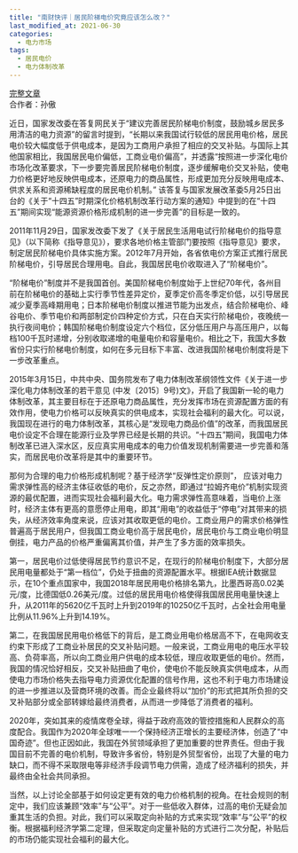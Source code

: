 ```yaml
---
title: "南财快评｜居民阶梯电价究竟应该怎么改？"
last_modified_at: 2021-06-30
categories:
  - 电力市场
tags:
  - 居民电价
  - 电力体制改革
---
```


[完整文章](https://m.21jingji.com/article/20210630/herald/eabcef6bf4641fb0a01c19239ca8b84b.html)  
合作者：孙傲

近日，国家发改委在答复网民关于“建议完善居民阶梯电价制度，鼓励城乡居民多用清洁的电力资源”的留言时提到，“长期以来我国试行较低的居民用电价格，居民电价较大幅度低于供电成本，是因为工商用户承担了相应的交叉补贴。与国际上其他国家相比，我国居民电价偏低，工商业电价偏高”，并透露“按照进一步深化电价市场化改革要求，下一步要完善居民阶梯电价制度，逐步缓解电价交叉补贴，使电力价格更好地反映供电成本，还原电力的商品属性，形成更加充分反映用电成本、供求关系和资源稀缺程度的居民电价机制。” 该答复与国家发展改革委5月25日出台的《关于“十四五”时期深化价格机制改革行动方案的通知》中提到的在“十四五”期间实现“能源资源价格形成机制的进一步完善”的目标是一致的。

2011年11月29日，国家发改委下发了《关于居民生活用电试行阶梯电价的指导意见》（以下简称《指导意见》），要求各地价格主管部门要按照《指导意见》要求，制定居民阶梯电价具体实施方案。2012年7月开始，各省依电价方案正式推行居民阶梯电价，引导居民合理用电。自此，我国居民电价收取进入了“阶梯电价”。

“阶梯电价”制度并不是我国首创。美国阶梯电价制度始于上世纪70年代，各州目前在阶梯电价的基础上实行季节性差异定价，夏季定价高冬季定价低，以引导居民减少夏季高峰期用电；日本阶梯电价制度以推进节能为出发点，结合阶梯电价、峰谷电价、季节电价和两部制定价四种定价方式，只在白天实行阶梯电价，夜晚统一执行夜间电价；韩国阶梯电价制度设定六个档位，区分低压用户与高压用户，以每档100千瓦时递增，分别收取递增的电量电价和容量电价。相比之下，我国大多数省份只实行阶梯电价制度，如何在多元目标下丰富、改进我国阶梯电价制度将是下一步改革重点。 

2015年3月15日，中共中央、国务院发布了电力体制改革纲领性文件《关于进一步深化电力体制改革的若干意见 (中发〔2015〕9号)文》，开启了我国新一轮的电力体制改革，其主要目标在于还原电力商品属性，充分发挥市场在资源配置方面的有效作用，使电力价格可以反映真实的供电成本，实现社会福利的最大化。可以说，我国现在进行的电力体制改革，其核心是“发现电力商品价值”的改革，而我国居民电价设定不合理在能源行业及学界已经是长期的共识。“十四五”期间，我国电力体制改革已进入深水区，反应真实用电成本的电力价值发现机制需要进一步完善和落实，而居民电价改革将是其中的重要环节。

那何为合理的电力价格形成机制呢？基于经济学“反弹性定价原则”， 应该对电力需求弹性高的经济主体征收低的电价，反之亦然，即通过“拉姆齐电价”机制实现资源的最优配置，进而实现社会福利最大化。电力需求弹性高意味着，当电价上涨时，经济主体有更高的意愿停止用电，即其“用电”的收益低于“停电”对其带来的损失，从经济效率角度来说，应该对其收取更低的电价。工商业用户的需求价格弹性普遍高于居民用户，但我国工商业电价高于居民电价，居民电价与工商业电价明显倒挂，电力产品的价格严重偏离其价值，并产生了多方面的效率损失。

第一，居民电价过低使得居民节约意识不足，在现行的阶梯电价制度下，大部分居民用电量都处于“第一档位”，仍处于扭曲的资源配置水平。根据IEA统计数据显示，在10个重点国家中，我国2018年居民用电价格排名第九，比墨西哥高0.02美元/度，比德国低0.26美元/度。过低的居民用电价格使得我国居民用电量快速上升，从2011年的5620亿千瓦时上升到2019年的10250亿千瓦时，占全社会用电量比例从11.96%上升到14.19%。

第二，在我国居民用电价格低下的背后，是工商业用电价格居高不下，在电网收支约束下形成了工商业补居民的交叉补贴问题。一般来说，工商业用电的电压水平较高、负荷率高，所以向工商业用户供电的成本较低，理应收取更低的电价。然而，我国的情况恰好相反，交叉补贴扭曲了电价，使电价不能反映真实供电成本，从而使电力市场价格失去指导电力资源优化配置的信号作用，这也不利于电力市场建设的进一步推进以及营商环境的改善。而企业最终将以“加价”的形式把其所负担的交叉补贴部分或全部转嫁给最终消费者，从而进一步降低了消费者的福利。

2020年，突如其来的疫情席卷全球，得益于政府高效的管控措施和人民群众的高度配合。我国作为2020年全球唯一一个保持经济正增长的主要经济体，创造了“中国奇迹”。但也正因如此，我国在外贸领域承担了更加重要的世界责任。但由于我国目前不完善的电价机制，导致许多省份，特别是外贸型省份，出现了大量的电力缺口，而不得不采取限电等非经济手段调节电力供需，造成了经济福利的损失，并最终由全社会共同承担。

 当然，以上讨论全部基于如何设定更有效的电力价格机制的视角。在社会规则的制定中，我们应该兼顾“效率”与“公平”。对于一些低收入群体，过高的电价无疑会加重其生活的负担。对此，我们可以采取定向补贴的方式来实现“效率”与“公平”的权衡。根据福利经济学第二定理，但采取定向定量补贴的方式进行二次分配，补贴后的市场仍能实现社会福利的最大化。
